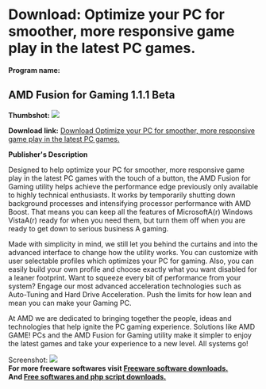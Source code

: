 # Download: Optimize your PC for smoother, more responsive game play in the latest PC games.

**Program name:**

## AMD Fusion for Gaming 1.1.1 Beta

  
**Thumbshot:** ![](http://www.freewarefiles.com/screenshot/amdfusiongaming_md.jpg)   
  
**Download link:** [Download Optimize your PC for smoother, more responsive game play in the latest PC games.](http://freesoftwares.boysofts.com/AMD-Fusion-For-Gaming_program_44912.html)  
  


**Publisher's Description**  
  


Designed to help optimize your PC for smoother, more responsive game play in the latest PC games with the touch of a button, the AMD Fusion for Gaming utility helps achieve the performance edge previously only available to highly technical enthusiasts. It works by temporarily shutting down background processes and intensifying processor performance with AMD Boost. That means you can keep all the features of MicrosoftA(r) Windows VistaA(r) ready for when you need them, but turn them off when you are ready to get down to serious business A gaming. 

Made with simplicity in mind, we still let you behind the curtains and into the advanced interface to change how the utility works. You can customize with user selectable profiles which optimizes your PC for gaming. Also, you can easily build your own profile and choose exactly what you want disabled for a leaner footprint. Want to squeeze every bit of performance from your system? Engage our most advanced acceleration technologies such as Auto-Tuning and Hard Drive Acceleration. Push the limits for how lean and mean you can make your Gaming PC. 

At AMD we are dedicated to bringing together the people, ideas and technologies that help ignite the PC gaming experience. Solutions like AMD GAME! PCs and the AMD Fusion for Gaming utility make it simpler to enjoy the latest games and take your experience to a new level. All systems go!

  
  
Screenshot: ![](http://www.freewarefiles.com/screenshot/amdfusiongaming.jpg)   
**For more freeware softwares visit [Freeware software downloads.](http://freesoftwares.boysofts.com/)**   
**And [Free softwares and php script downloads.](http://www.boysofts.com/)**
